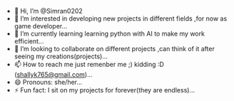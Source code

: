 - 👋 Hi, I’m @Simran0202
- 👀 I’m interested in developing new projects in different fields ,for now as game developer...
- 🌱 I’m currently learning learning python with AI to make my work efficient...
- 💞️ I’m looking to collaborate on different projects ,can think of it after seeing my creations(projects)...
- 📫 How to reach me just remenber me ;) kidding :D (shallyk765@gmail.com)...
- 😄 Pronouns: she/her...
- ⚡ Fun fact: I sit on my projects for forever(they are endless)...

<!---
Simran0202/Simran0202 is a ✨ special ✨ repository because its `README.md` (this file) appears on your GitHub profile.
You can click the Preview link to take a look at your changes.
--->
